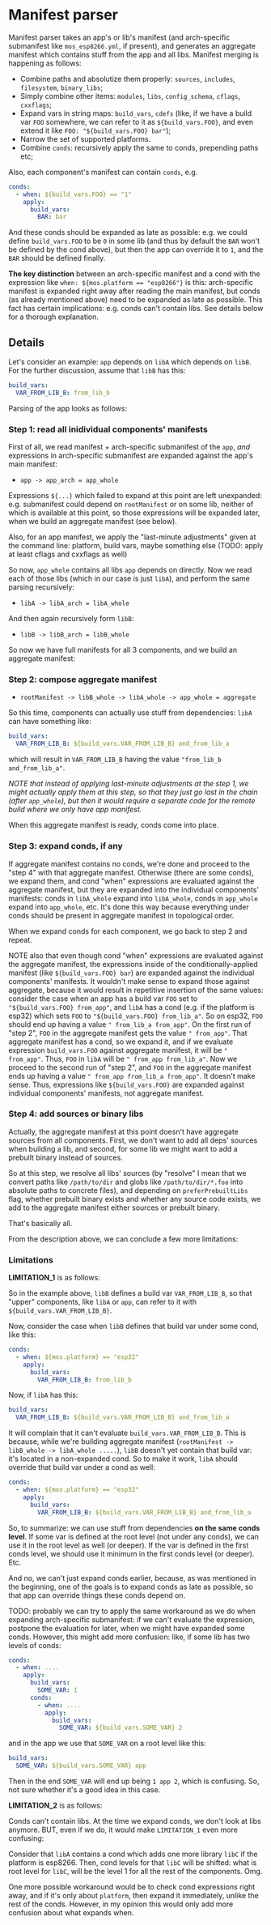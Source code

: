 # Manifest parser

Manifest parser takes an app's or lib's manifest (and arch-specific submanifest
like `mos_esp8266.yml`, if present), and generates an aggregate manifest which
contains stuff from the app and all libs. Manifest merging is happening as
follows:

  - Combine paths and absolutize them properly: `sources`, `includes`,
    `filesystem`, `binary_libs`;
  - Simply combine other items: `modules`, `libs`, `config_schema`, `cflags`, `cxxflags`;
  - Expand vars in string maps: `build_vars`, `cdefs` (like, if we have a build
    var `FOO` somewhere, we can refer to it as `${build_vars.FOO}`, and even
    extend it like `FOO: "${build_vars.FOO} bar"`);
  - Narrow the set of supported platforms.
  - Combine `conds`: recursively apply the same to conds, prepending paths etc;

Also, each component's manifest can contain `conds`, e.g.

```yaml
conds:
  - when: ${build_vars.FOO} == "1"
    apply:
      build_vars:
        BAR: bar
```

And these conds should be expanded as late as possible: e.g. we could define
`build_vars.FOO` to be `0` in some lib (and thus by default the `BAR` won't be
defined by the cond above), but then the app can override it to `1`, and the
`BAR` should be defined finally.

**The key distinction** between an arch-specific manifest and a cond with the
expression like `when: ${mos.platform == "esp8266"}` is this: arch-specific
manifest is expanded right away after reading the main manifest, but conds (as
already mentioned above) need to be expanded as late as possible. This fact has
certain implications: e.g. conds can't contain libs. See details below for a
thorough explanation.

## Details

Let's consider an example: `app` depends on `libA` which depends on `libB`. For
the further discussion, assume that `libB` has this:

```yaml
build_vars:
  VAR_FROM_LIB_B: from_lib_b
```

Parsing of the app looks as follows:

### Step 1: read all inidividual components' manifests

First of all, we read manifest + arch-specific submanifest of the `app`, *and*
expressions in arch-specific submanifest are expanded against the app's main
manifest:

  - `app -> app_arch = app_whole`

Expressions `${...}` which failed to expand at this point are left unexpanded:
e.g. submanifest could depend on `rootManifest` or on some lib, neither of
which is available at this point, so those expressions will be expanded later,
when we build an aggregate manifest (see below).

Also, for an app manifest, we apply the "last-minute adjustments" given at the
command line: platform, build vars, maybe something else (TODO: apply at least
cflags and cxxflags as well)

So now, `app_whole` contains all libs `app` depends on directly. Now we read
each of those libs (which in our case is just `libA`), and perform the same
parsing recursively:

  - `libA -> libA_arch = libA_whole`

And then again recursively form `libB`:

  - `libB -> libB_arch = libB_whole`

So now we have full manifests for all 3 components, and we build an aggregate
manifest:

### Step 2: compose aggregate manifest

  - `rootManifest -> libB_whole -> libA_whole -> app_whole = aggregate`

So this time, components can actually use stuff from dependencies: `libA` can
have something like:

```yaml
build_vars:
  VAR_FROM_LIB_B: ${build_vars.VAR_FROM_LIB_B} and_from_lib_a
```

which will result in `VAR_FROM_LIB_B` having the value `"from_lib_b and_from_lib_a"`.

*NOTE that instead of applying last-minute adjustments at the step 1, we might
actually apply them at this step, so that they just go last in the chain (after
`app_whole`), but then it would require a separate code for the remote build
where we only have app manifest.*

When this aggregate manifest is ready, conds come into place.

### Step 3: expand conds, if any

If aggregate manifest contains no conds, we're done and proceed to the "step 4"
with that aggregate manifest. Otherwise (there are some conds), we expand them,
and cond "when" expressions are evaluated against the aggregate manifest, but
they are expanded into the individual components' manifests: conds in
`libA_whole` expand into `libA_whole`, conds in `app_whole` expand into
`app_whole`, etc. It's done this way because everything under conds should be
present in aggregate manifest in topological order.

When we expand conds for each component, we go back to step 2 and repeat.

NOTE also that even though cond "when" expressions are evaluated against the
aggregate manifest, the expressions inside of the conditionally-applied manifest
(like `${build_vars.FOO} bar`) are expanded against the individual components'
manifests. It wouldn't make sense to expand those against aggregate, because
it would result in repetitive insertion of the same values: consider the case
when an app has a build var `FOO` set to `"${build_vars.FOO} from_app"`, and
`libA` has a cond (e.g. if the platform is esp32) which sets `FOO` to
`"${build_vars.FOO} from_lib_a"`.  So on esp32, `FOO` should end up having a
value `" from_lib_a from_app"`. On the first run of "step 2", `FOO` in the
aggregate manifest gets the value `" from_app"`. That aggregate manifest has
a cond, so we expand it, and if we evaluate expression `build_vars.FOO` against
aggregate manifest, it will be `" from_app"`. Thus, `FOO` in `libA` will be `"
from_app from_lib_a"`. Now we proceed to the second run of "step 2", and `FOO`
in the aggregate manifest ends up having a value `" from_app from_lib_a
from_app"`. It doesn't make sense. Thus, expressions like `${build_vars.FOO}`
are expanded against individual components' manifests, not aggregate manifest.

### Step 4: add sources or binary libs

Actually, the aggregate manifest at this point doesn't have aggregate sources
from all components. First, we don't want to add all deps' sources when building
a lib, and second, for some lib we might want to add a prebuilt binary instead
of sources.

So at this step, we resolve all libs' sources (by "resolve" I mean that we
convert paths like `/path/to/dir` and globs like `/path/to/dir/*.foo` into
absolute paths to concrete files), and depending on `preferPrebuiltLibs` flag,
whether prebuilt binary exists and whether any source code exists, we add to
the aggregate manifest either sources or prebuilt binary.

That's basically all.

From the description above, we can conclude a few more limitations:

### Limitations

**LIMITATION_1** is as follows:

So in the example above, `libB` defines a build var `VAR_FROM_LIB_B`, so that
"upper" components, like `libA` or `app`, can refer to it with
`${build_vars.VAR_FROM_LIB_B}`.

Now, consider the case when `libB` defines that build var under some cond, like
this:

```yaml
conds:
  - when: ${mos.platform} == "esp32"
    apply:
      build_vars:
        VAR_FROM_LIB_B: from_lib_b
```

Now, if `libA` has this:

```yaml
build_vars:
  VAR_FROM_LIB_B: ${build_vars.VAR_FROM_LIB_B} and_from_lib_a
```

It will complain that it can't evaluate `build_vars.VAR_FROM_LIB_B`. This is
because, while we're building aggregate manifest (`rootManifest -> libB_whole
-> libA_whole .....`), `libB` doesn't yet contain that build var: it's located
in a non-expanded cond. So to make it work, `libA` should override that build
var under a cond as well:

```yaml
conds:
  - when: ${mos.platform} == "esp32"
    apply:
      build_vars:
        VAR_FROM_LIB_B: ${build_vars.VAR_FROM_LIB_B} and_from_lib_a
```

So, to summarize: we can use stuff from dependencies **on the same conds
level**. If some var is defined at the root level (not under any conds), we can
use it in the root level as well (or deeper). If the var is defined in the
first conds level, we should use it minimum in the first conds level (or
deeper). Etc.

And no, we can't just expand conds earlier, because, as was mentioned in the
beginning, one of the goals is to expand conds as late as possible, so that
app can override things these conds depend on.

TODO: probably we can try to apply the same workaround as we do when expanding
arch-specific submanifest: if we can't evaluate the expression, postpone the
evaluation for later, when we might have expanded some conds. However, this
might add more confusion: like, if some lib has two levels of conds:

```yaml
conds:
  - when: ....
    apply:
      build_vars:
        SOME_VAR: 1
      conds:
        - when: ....
          apply:
            build_vars:
              SOME_VAR: ${build_vars.SOME_VAR} 2
```

and in the app we use that `SOME_VAR` on a root level like this:

```yaml
build_vars:
  SOME_VAR: ${build_vars.SOME_VAR} app
```

Then in the end `SOME_VAR` will end up being `1 app 2`, which is confusing. So,
not sure whether it's a good idea in this case.

**LIMITATION_2** is as follows:

Conds can't contain libs. At the time we expand conds, we don't look at libs
anymore. BUT, even if we do, it would make `LIMITATION_1` even more confusing:

Consider that `libA` contains a cond which adds one more library `libC` if the
platform is esp8266. Then, cond levels for that `libC` will be shifted: what is
root level for `libC`, will be the level 1 for all the rest of the components.
Omg.

One more possible workaround would be to check cond expressions right away, and
if it's only about `platform`, then expand it immediately, unlike the rest of
the conds. However, in my opinion this would only add more confusion about what
expands when.
